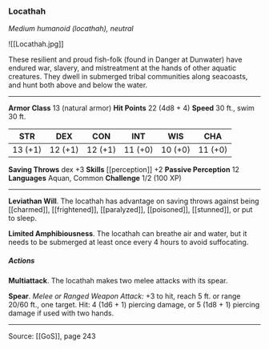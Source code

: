 ### Locathah
_Medium humanoid (locathah), neutral_

![[Locathah.jpg]]

These resilient and proud fish-folk (found in Danger at Dunwater) have endured war, slavery, and mistreatment at the hands of other aquatic creatures. They dwell in submerged tribal communities along seacoasts, and hunt both above and below the water.






---

**Armor Class** 13 (natural armor)
**Hit Points** 22 (4d8 + 4)
**Speed** 30 ft., swim 30 ft.

| STR     | DEX     | CON     | INT     | WIS     | CHA     |
|---------|---------|---------|---------|---------|---------|
| 13 (+1) | 12 (+1) | 12 (+1) | 11 (+0) | 10 (+0) | 11 (+0) |

**Saving Throws** dex +3
**Skills** [[perception]] +2
**Passive Perception** 12
**Languages** Aquan, Common
**Challenge** 1/2 (100 XP)

---

**Leviathan Will**. The locathah has advantage on saving throws against being [[charmed]], [[frightened]], [[paralyzed]], [[poisoned]], [[stunned]], or put to sleep.

**Limited Amphibiousness**. The locathah can breathe air and water, but it needs to be submerged at least once every 4 hours to avoid suffocating.

##### Actions
**Multiattack**. The locathah makes two melee attacks with its spear.

**Spear**. _Melee or Ranged Weapon Attack:_ +3 to hit, reach 5 ft. or range 20/60 ft., one target. Hit: 4 (1d6 + 1) piercing damage, or 5 (1d8 + 1) piercing damage if used with two hands.


---

Source: [[GoS]], page 243